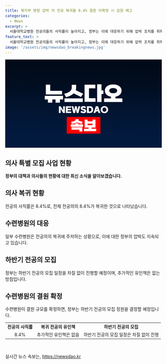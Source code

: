 ```yaml
---
title: 복지부 병원 압박 의 전공 복귀율 8.4% 결원 미확정 시 감원 예고
categories:
  - News
excerpt: >
  서울대학교병원 전공의들의 사직률이 높아지고, 정부는 이에 대응하기 위해 압박 조치를 취하고 있다. 사직률은 8.4%로, 특히 빅5 대학병원의 경우 38%에 달한다. 복귀 전공의가 적은 가운데 정부는 추가 유인책을 마련하지 않을 방침이며, 수련병원도 감원을 고려하고 있다. 결원을 확정한 후, 하반기 전공의 모집 일정을 조정할 예정이다. 9월1일부터 시작될 하반기 수련에도 영향을 미칠 것으로 보인다.
feature_text: >
  서울대학교병원 전공의들의 사직률이 높아지고, 정부는 이에 대응하기 위해 압박 조치를 취하고 있다. 사직률은 8.4%로, 특히 빅5 대학병원의 경우 38%에 달한다. 복귀 전공의가 적은 가운데 정부는 추가 유인책을 마련하지 않을 방침이며, 수련병원도 감원을 고려하고 있다. 결원을 확정한 후, 하반기 전공의 모집 일정을 조정할 예정이다. 9월1일부터 시작될 하반기 수련에도 영향을 미칠 것으로 보인다.
image: '/assets/img/newsdao_breakingnews.jpg'
---
```


<p><img src="/assets/img/newsdao_breakingnews.jpg" alt="implanttips 속보" /></p>

<h2 data-ke-size="size26"><b>의사 특별 모집 사업 현황</b></h2>

<p data-ke-size="size16"><b>정부의 대책과 의사들의 현황에 대한 최신 소식을 알아보겠습니다.</b></p>

<h2 data-ke-size="size26">의사 복귀 현황</h2>

<p data-ke-size="size16">전공의 사직률은 8.4%로, 전체 전공의의 8.4%가 복귀한 것으로 나타났습니다.</p>

<h2 data-ke-size="size26">수련병원의 대응</h2>

<p data-ke-size="size16">일부 수련병원은 전공의의 복귀에 주저하는 상황으로, 이에 대한 정부의 압박도 지속되고 있습니다.</p>

<h2 data-ke-size="size26">하반기 전공의 모집</h2>

<p data-ke-size="size16">정부는 하반기 전공의 모집 일정을 차질 없이 진행할 예정이며, 추가적인 유인책은 없는 방침입니다.</p>

<h2 data-ke-size="size26">수련병원의 결원 확정</h2>

<p data-ke-size="size16">수련병원이 결원 규모를 확정하면, 정부는 하반기 전공의 모집 정원을 결정할 예정입니다.</p>

<table>
    <tbody>
        <tr>
            <td style="text-align: center; height: 17px;"><b>전공의 사직률</b></td>
            <td style="text-align: center; height: 17px;"><b>복귀 전공의 유인책</b></td>
            <td style="text-align: center; height: 17px;"><b>하반기 전공의 모집</b></td>
        </tr>
        <tr>
            <td style="text-align: center; height: 17px;">8.4%</td>
            <td style="text-align: center; height: 17px;">추가적인 유인책은 없음</td>
            <td style="text-align: center; height: 17px;">하반기 전공의 모집 일정은 차질 없이 진행</td>
        </tr>
    </tbody>
</table>

<p data-ke-size="size16"><br></p>
실시간 뉴스 속보는, <a href="https://newsdao.kr" rel="dofollow">https://newsdao.kr</a>


